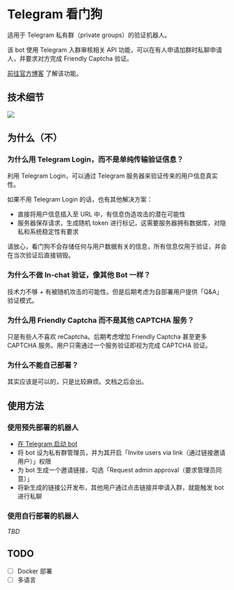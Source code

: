# Telegram 看门狗
适用于 Telegram 私有群（private groups）的验证机器人。

该 bot 使用 Telegram 入群审核相关 API 功能，可以在有人申请加群时私聊申请人，并要求对方完成 Friendly Captcha 验证。

[前往官方博客](https://telegram.org/blog/shared-media-scrolling-calendar-join-requests-and-more#join-requests-for-groups-and-channels) 了解该功能。

## 技术细节
![](https://s3.bmp.ovh/imgs/2022/01/17606cf1b48c19bb.png)

## 为什么（不）

### 为什么用 Telegram Login，而不是单纯传输验证信息？
利用 Telegram Login，可以通过 Telegram 服务器来验证传来的用户信息真实性。

如果不用 Telegram Login 的话，也有其他解决方案：

- 直接将用户信息插入至 URL 中，有信息伪造攻击的潜在可能性
- 服务器保存请求，生成随机 token 进行标记，这需要服务器拥有数据库，对隐私和系统稳定性有要求

请放心，看门狗不会存储任何与用户数据有关的信息，所有信息仅用于验证，并会在当次验证后直接销毁。

### 为什么不做 In-chat 验证，像其他 Bot 一样？
技术力不够 + 有被随机攻击的可能性。但是后期考虑为自部署用户提供「Q&A」验证模式。

### 为什么用 Friendly Captcha 而不是其他 CAPTCHA 服务？
只是有些人不喜欢 reCaptcha。后期考虑增加 Friendly Captcha 甚至更多 CAPTCHA 服务。用户只需通过一个服务验证即视为完成 CAPTCHA 验证。

### 为什么不能自己部署？
其实应该是可以的，只是比较麻烦。文档之后会出。

## 使用方法

### 使用预先部署的机器人
- [在 Telegram 启动 bot](https://t.me/WatchdogVerifyBot)
- 将 bot 设为私有群管理员，并为其开启「Invite users via link（通过链接邀请用户）」权限
- 为 bot 生成一个邀请链接，勾选「Request admin approval（要求管理员同意）」
- 将新生成的链接公开发布，其他用户通过点击链接并申请入群，就能触发 bot 进行私聊

### 使用自行部署的机器人
*TBD*

## TODO
- [ ] Docker 部署
- [ ] 多语言